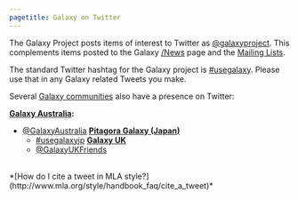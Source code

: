 ```yaml
---
pagetitle: Galaxy on Twitter
---
```



The Galaxy Project posts items of interest to Twitter as [@galaxyproject](https://twitter.com/galaxyproject).  This complements items posted to the Galaxy [/News](/News) page and the [Mailing Lists](/MailingLists).

The standard Twitter hashtag for the Galaxy project is [#usegalaxy](http://twitter.com/search/%23usegalaxy).  Please use that in any Galaxy related Tweets you make.

Several [Galaxy communities](/Community) also have a presence on Twitter:

 **[Galaxy Australia](https://www.embl-abr.org.au/galaxyaustralia/):**
* [@GalaxyAustralia](http://twitter.com/galaxyaustralia)
  **[Pitagora Galaxy (Japan)](http://www.pitagora-galaxy.org/)**
  * [#usegalaxyjp](https://twitter.com/hashtag/usegalaxyjp)
  **[Galaxy UK](http://galaxy-community.org.uk/)**
  * [@GalaxyUKFriends](http://twitter.com/galaxyukfriends)


<br />
*[How do I cite a tweet in MLA style?](http://www.mla.org/style/handbook_faq/cite_a_tweet)*
